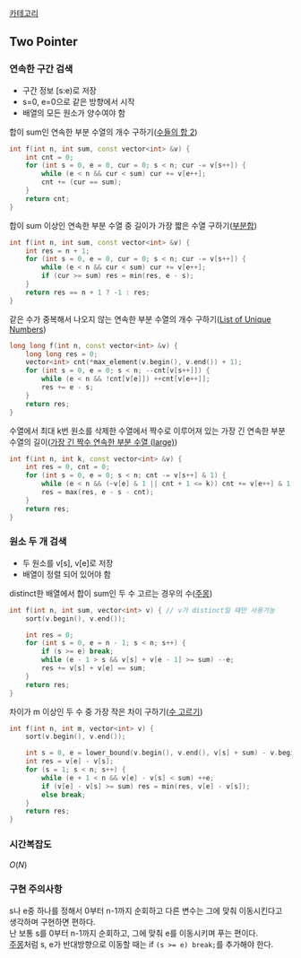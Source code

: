 [카테고리](/README.md)
## Two Pointer
### 연속한 구간 검색
- 구간 정보 \[s:e\)로 저장
- s=0, e=0으로 같은 방향에서 시작
- 배열의 모든 원소가 양수여야 함

합이 sum인 연속한 부분 수열의 개수 구하기([수들의 합 2](https://www.acmicpc.net/problem/2003))   
```cpp
int f(int n, int sum, const vector<int> &v) {
    int cnt = 0;
    for (int s = 0, e = 0, cur = 0; s < n; cur -= v[s++]) {
        while (e < n && cur < sum) cur += v[e++];
        cnt += (cur == sum);
    }
    return cnt;
}
```

합이 sum 이상인 연속한 부분 수열 중 길이가 가장 짧은 수열 구하기([부분합](https://www.acmicpc.net/problem/1806))   
```cpp
int f(int n, int sum, const vector<int> &v) {
    int res = n + 1;
    for (int s = 0, e = 0, cur = 0; s < n; cur -= v[s++]) {
        while (e < n && cur < sum) cur += v[e++];
        if (cur >= sum) res = min(res, e - s);
    }
    return res == n + 1 ? -1 : res;
}
```

같은 수가 중복해서 나오지 않는 연속한 부분 수열의 개수 구하기([List of Unique Numbers](https://www.acmicpc.net/problem/13144))   
```cpp
long long f(int n, const vector<int> &v) {
    long long res = 0;
    vector<int> cnt(*max_element(v.begin(), v.end()) + 1);
    for (int s = 0, e = 0; s < n; --cnt[v[s++]]) {
        while (e < n && !cnt[v[e]]) ++cnt[v[e++]];
        res += e - s;
    }
    return res;
}
```

수열에서 최대 k번 원소를 삭제한 수열에서 짝수로 이루어져 있는 가장 긴 연속한 부분 수열의 길이([가장 긴 짝수 연속한 부분 수열 (large)](https://www.acmicpc.net/problem/22862))   
```cpp
int f(int n, int k, const vector<int> &v) {
    int res = 0, cnt = 0;
    for (int s = 0, e = 0; s < n; cnt -= v[s++] & 1) {
        while (e < n && (~v[e] & 1 || cnt + 1 <= k)) cnt += v[e++] & 1;
        res = max(res, e - s - cnt);
    }
    return res;
}
```

### 원소 두 개 검색
- 두 원소를 v\[s\], v\[e\]로 저장
- 배열이 정렬 되어 있어야 함

distinct한 배열에서 합이 sum인 두 수 고르는 경우의 수([주몽](https://www.acmicpc.net/problem/1940))   
```cpp
int f(int n, int sum, vector<int> v) { // v가 distinct일 때만 사용가능
    sort(v.begin(), v.end());

    int res = 0;
    for (int s = 0, e = n - 1; s < n; s++) {
        if (s >= e) break;
        while (e - 1 > s && v[s] + v[e - 1] >= sum) --e;
        res += v[s] + v[e] == sum;
    }
    return res;
}
```

차이가 m 이상인 두 수 중 가장 작은 차이 구하기([수 고르기](https://www.acmicpc.net/problem/2230))   
```cpp
int f(int n, int m, vector<int> v) {
    sort(v.begin(), v.end());

    int s = 0, e = lower_bound(v.begin(), v.end(), v[s] + sum) - v.begin();
    int res = v[e] - v[s];
    for (s = 1; s < n; s++) {
        while (e + 1 < n && v[e] - v[s] < sum) ++e;
        if (v[e] - v[s] >= sum) res = min(res, v[e] - v[s]);
        else break;
    }
    return res;
}
```

### 시간복잡도 
$O(N)$   

### 구현 주의사항
s나 e중 하나를 정해서 0부터 n-1까지 순회하고 다른 변수는 그에 맞춰 이동시킨다고 생각하며 구현하면 편하다.   
난 보통 s를 0부터 n-1까지 순회하고, 그에 맞춰 e를 이동시키며 푸는 편이다.   
[주몽](https://www.acmicpc.net/problem/1940)처럼 s, e가 반대방향으로 이동할 때는 if `(s >= e) break;`를 추가해야 한다.   